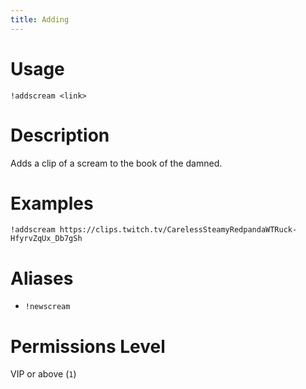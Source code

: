 ```yaml
---
title: Adding
---
```


# Usage

```
!addscream <link>
```

# Description

Adds a clip of a scream to the book of the damned.

# Examples

```
!addscream https://clips.twitch.tv/CarelessSteamyRedpandaWTRuck-HfyrvZqUx_Db7gSh
```

# Aliases

 - `!newscream`

# Permissions Level

VIP or above (`1`)
